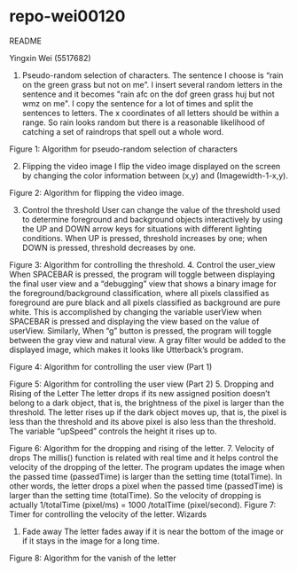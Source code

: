 # repo-wei00120

README

Yingxin Wei (5517682)

1. Pseudo-random selection of characters.
The sentence I choose is “rain on the green grass but not on me”. I insert several random letters in the sentence and it becomes "rain afc on the dof green grass huj but not wmz on me". I copy the sentence for a lot of times and split the sentences to letters. The x coordinates of all letters should be within a range. So rain looks random but there is a reasonable likelihood of catching a set of raindrops that spell out a whole word. 

Figure 1: Algorithm for pseudo-random selection of characters







2. Flipping the video image
I flip the video image displayed on the screen by changing the color information between (x,y) and (Imagewidth-1-x,y).

Figure 2: Algorithm for flipping the video image.

3. Control the threshold
User can change the value of the threshold used to determine foreground and background objects interactively by using the UP and DOWN arrow keys for situations with different lighting conditions. When UP is pressed, threshold increases by one; when DOWN is pressed, threshold decreases by one.

Figure 3: Algorithm for controlling the threshold.
4. Control the user_view
When SPACEBAR is pressed, the program will toggle between displaying the final user view and a “debugging” view that shows a binary image for the foreground/background classification, where all pixels classified as foreground are pure black and all pixels classified as background are pure white. This is accomplished by changing the variable userView when SPACEBAR is pressed and displaying the view based on the value of userView. Similarly, When “g” button is pressed, the program will toggle between the gray view and natural view. A gray filter would be added to the displayed image, which makes it looks like Utterback’s program. 

Figure 4: Algorithm for controlling the user view (Part 1)

Figure 5: Algorithm for controlling the user view (Part 2)
5. Dropping and Rising of the Letter 
The letter drops if its new assigned position doesn’t belong to a dark object, that is, the brightness of the pixel is larger than the threshold. The letter rises up if the dark object moves up, that is, the pixel is less than the threshold and its above pixel is also less than the threshold. The variable “upSpeed” controls the height it rises up to.


Figure 6: Algorithm for the dropping and rising of the letter.
7. Velocity of drops
The millis() function is related with real time and it helps control the velocity of the dropping of the letter. The program updates the image when the passed time (passedTime) is larger than the setting time (totalTime). In other words, the letter drops a pixel when the passed time (passedTime) is larger than the setting time (totalTime). So the velocity of dropping is actually 
1/totalTime (pixel/ms) = 1000 /totalTime (pixel/second).
Figure 7: Timer for controlling the velocity of the letter.
Wizards

1. Fade away
The letter fades away if it is near the bottom of the image or if it stays in the image for a long time.


Figure 8: Algorithm for the vanish of the letter


